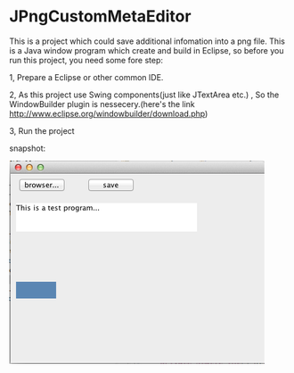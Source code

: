# JPngCustomMetaEditor

This is a project which could save additional infomation into a png file.
This is a Java window program which create and build in Eclipse, so before
you run this project, you need some fore step:

1, Prepare a Eclipse or other common IDE.

2, As this project use Swing components(just like JTextArea etc.) , So the WindowBuilder plugin is nessecery.(here's the link http://www.eclipse.org/windowbuilder/download.php)

3, Run the project

snapshot:

![image](https://github.com/weilaiman/JPngCustomMetaEditor/blob/master/snapshot.png)
